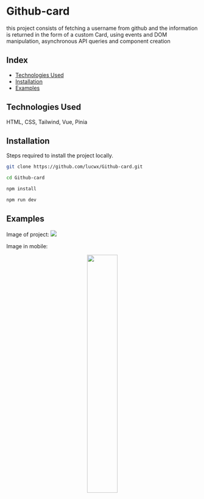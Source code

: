
# Github-card

this project consists of fetching a username from github and the information is returned in the form of a custom Card, using events and DOM manipulation, asynchronous API queries and component creation

## Index

- [Technologies Used](#technologies-used)
- [Installation](#installation)
- [Examples](#examples)

## Technologies Used

HTML, CSS, Tailwind, Vue, Pinia

## Installation

Steps required to install the project locally.

```bash
git clone https://github.com/lucwx/Github-card.git
```
```bash
cd Github-card
```
```bash
npm install
```
```bash
npm run dev
```

## Examples

Image of project:
<img src="https://raw.githubusercontent.com/lucwx/web-screenshot/main/github-card.vercel.app/github-card.vercel.app_desktop.jpeg" >

Image in mobile:
<br>
<p align="center">
<img style="width: 40%;" src="https://raw.githubusercontent.com/lucwx/web-screenshot/main/github-card.vercel.app/github-card.vercel.app_mobile.jpeg" >
</p>
